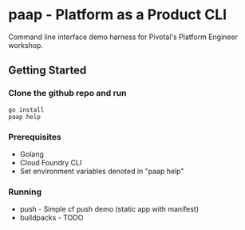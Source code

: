 # paap - Platform as a Product CLI

Command line interface demo harness for Pivotal's Platform Engineer workshop.

## Getting Started

### Clone the github repo and run
```
go install
paap help
``` 

### Prerequisites

* Golang
* Cloud Foundry CLI
* Set environment variables denoted in "paap help"

### Running

* push - Simple cf push demo (static app with manifest)
* buildpacks - TODO

